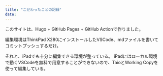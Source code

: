 ```yaml
---
title: "こだわったことの記録"
date:
---
```


このサイトは、Hugo + GitHub Pages + GitHub Actionで作りました。

編集環境はThinkPad X280にインストールしたVSCode、mdファイルを書いてコミットプッシュするだけ。

それと、iPadでも十分に編集できる環境が整っている。
iPadにはローカル環境で動くVSCodeを無料で用意することができないので、TaioとWorking Copyを使って編集している。